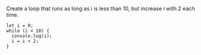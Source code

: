 Create a loop that runs as long as i is less than 10, but increase i with 2 each time.

    let i = 0;
    while (i < 10) {
      console.log(i); 
      i = i + 2;
    }
